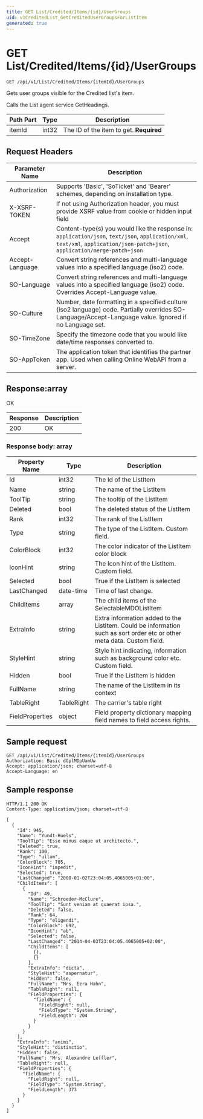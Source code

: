 ```yaml
---
title: GET List/Credited/Items/{id}/UserGroups
uid: v1CreditedList_GetCreditedUserGroupsForListItem
generated: true
---
```


# GET List/Credited/Items/{id}/UserGroups

```http
GET /api/v1/List/Credited/Items/{itemId}/UserGroups
```

Gets user groups visible for the Credited list's item.


Calls the List agent service GetHeadings.





| Path Part | Type | Description |
|-----------|------|-------------|
| itemId | int32 | The ID of the item to get. **Required** |



## Request Headers

| Parameter Name | Description |
|----------------|-------------|
| Authorization  | Supports 'Basic', 'SoTicket' and 'Bearer' schemes, depending on installation type. |
| X-XSRF-TOKEN   | If not using Authorization header, you must provide XSRF value from cookie or hidden input field |
| Accept         | Content-type(s) you would like the response in: `application/json`, `text/json`, `application/xml`, `text/xml`, `application/json-patch+json`, `application/merge-patch+json` |
| Accept-Language | Convert string references and multi-language values into a specified language (iso2) code. |
| SO-Language | Convert string references and multi-language values into a specified language (iso2) code. Overrides Accept-Language value. |
| SO-Culture | Number, date formatting in a specified culture (iso2 language) code. Partially overrides SO-Language/Accept-Language value. Ignored if no Language set. |
| SO-TimeZone | Specify the timezone code that you would like date/time responses converted to. |
| SO-AppToken | The application token that identifies the partner app. Used when calling Online WebAPI from a server. |


## Response:array

OK

| Response | Description |
|----------------|-------------|
| 200 | OK |

### Response body: array

| Property Name | Type |  Description |
|----------------|------|--------------|
| Id | int32 | The Id of the ListItem |
| Name | string | The name of the ListItem |
| ToolTip | string | The tooltip of the ListItem |
| Deleted | bool | The deleted status of the ListItem |
| Rank | int32 | The rank of the ListItem |
| Type | string | The type of the ListItem. Custom field. |
| ColorBlock | int32 | The color indicator of the ListItem color block |
| IconHint | string | The Icon hint of the ListItem. Custom field. |
| Selected | bool | True if the ListItem is selected |
| LastChanged | date-time | Time of last change. |
| ChildItems | array | The child items of the SelectableMDOListItem |
| ExtraInfo | string | Extra information added to the ListItem. Could be information such as sort order etc or other meta data. Custom field. |
| StyleHint | string | Style hint indicating, information such as background color etc. Custom field. |
| Hidden | bool | True if the ListItem is hidden |
| FullName | string | The name of the ListItem in its context |
| TableRight | TableRight | The carrier's table right |
| FieldProperties | object | Field property dictionary mapping field names to field access rights. |

## Sample request

```http!
GET /api/v1/List/Credited/Items/{itemId}/UserGroups
Authorization: Basic dGplMDpUamUw
Accept: application/json; charset=utf-8
Accept-Language: en
```

## Sample response

```http_
HTTP/1.1 200 OK
Content-Type: application/json; charset=utf-8

[
  {
    "Id": 945,
    "Name": "Yundt-Huels",
    "ToolTip": "Esse minus eaque ut architecto.",
    "Deleted": true,
    "Rank": 100,
    "Type": "ullam",
    "ColorBlock": 705,
    "IconHint": "impedit",
    "Selected": true,
    "LastChanged": "2000-01-02T23:04:05.4065005+01:00",
    "ChildItems": [
      {
        "Id": 49,
        "Name": "Schroeder-McClure",
        "ToolTip": "Sunt veniam at quaerat ipsa.",
        "Deleted": false,
        "Rank": 64,
        "Type": "eligendi",
        "ColorBlock": 692,
        "IconHint": "ab",
        "Selected": false,
        "LastChanged": "2014-04-03T23:04:05.4065005+02:00",
        "ChildItems": [
          {},
          {}
        ],
        "ExtraInfo": "dicta",
        "StyleHint": "aspernatur",
        "Hidden": false,
        "FullName": "Mrs. Ezra Hahn",
        "TableRight": null,
        "FieldProperties": {
          "fieldName": {
            "FieldRight": null,
            "FieldType": "System.String",
            "FieldLength": 204
          }
        }
      }
    ],
    "ExtraInfo": "animi",
    "StyleHint": "distinctio",
    "Hidden": false,
    "FullName": "Mrs. Alexandre Leffler",
    "TableRight": null,
    "FieldProperties": {
      "fieldName": {
        "FieldRight": null,
        "FieldType": "System.String",
        "FieldLength": 373
      }
    }
  }
]
```